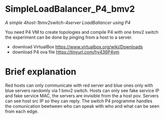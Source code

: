 # SimpleLoadBalancer_P4_bmv2
*A simple 4host-1bmv2switch-4server LoadBallancer using P4*

You need P4 VM to create topologies and compile P4 with one bmv2 switch the experiment can be done by pinging from a host to a server.

- download VirtualBox https://www.virtualbox.org/wiki/Downloads
- download P4 ova file https://tinyurl.com/hy436P4vm

# Brief explanation

Red hosts can only communicate with red server and blue ones only with blue servers randomly via 1 bmv2 switch. Hosts can only see fake service IP and fake service MAC, the servers are invisible from the a host pov. Servers can see host src IP so they can reply. The switch P4 programme handles the comunication bewtween who can speak with who and what can be seen from each edge.

